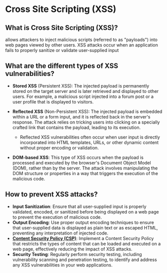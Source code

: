 # Cross Site Scripting (XSS)

## What is Cross Site Scripting (XSS)?
allows attackers to inject malicious scripts (referred to as "payloads") into web pages viewed by other users. XSS attacks occur when an application fails to properly sanitize or validate user-supplied input

## What are the different types of XSS vulnerabilities?
- **Stored XSS** (Persistent XSS): The injected payload is permanently stored on the target server and is later retrieved and displayed to other users. For example, a malicious script injected into a forum post or a user profile that is displayed to visitors.
- **Reflected XSS** (Non-Persistent XSS): The injected payload is embedded within a URL or a form input, and it is reflected back in the server's response. The attack relies on tricking users into clicking on a specially crafted link that contains the payload, leading to its execution.
  - Reflected XSS vulnerabilities often occur when user input is directly incorporated into HTML templates, URLs, or other dynamic content without proper encoding or validation.

- **DOM-based XSS**: This type of XSS occurs when the payload is processed and executed by the browser's Document Object Model (DOM), rather than by the server. The attack involves manipulating the DOM structure or properties in a way that triggers the execution of the malicious code.

## How to prevent XSS attacks? 
- **Input Sanitization**: Ensure that all user-supplied input is properly validated, encoded, or sanitized before being displayed on a web page to prevent the execution of malicious code.
- **Output Encoding**: Use proper output encoding techniques to ensure that user-supplied data is displayed as plain text or as escaped HTML, preventing any interpretation of injected code.
- [**Content Security Policy (CSP)**](CSP.md): Implement a Content Security Policy that restricts the types of content that can be loaded and executed on a web page, effectively reducing the impact of XSS attacks.
- **Security Testing**: Regularly perform security testing, including vulnerability scanning and penetration testing, to identify and address any XSS vulnerabilities in your web applications.
